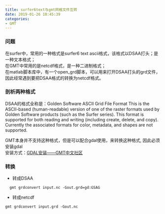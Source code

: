 ```yaml
---
title: surfer6text与gmt网格文件互转
date: 2019-01-26 18:45:39
categories:
- GMT
---
```


### 问题
在surfer中，常用的一种格式是surfer6 text ascii格式，该格式以DSAA打头；是一种文本格式；   
在GMT中常用的是netcdf格式，是一种二进制格式；  
在matlab脚本库中，有一个open_grd脚本，可以用来打开DSAA打头的grd文件，因此经常遇到要把DSAA格式的转换为netcdf格式。

### 剖析两种格式
DSAA的格式全称是：Golden Software ASCII Grid File Format
This is the ASCII-based (human-readable) version of one of the raster formats used by Golden Software products (such as the Surfer series). This format is supported for both reading and writing (including create, delete, and copy). Currently the associated formats for color, metadata, and shapes are not supported.

GMT本身并不支持这种格式，但是可以配合gdal使用，来转换这种格式, 因此必须安装gdal  
安装方式：[GDAL安装——GMT中文社区](https://gmt-china.org/blog/gdal-ogr/)

### 转换
- 转成DSAA
```shell
  gmt grdconvert input.nc -Gout.grd=gd:GSAG
```


- 转成netcdf
```shell
gmt grdconvert input.grd -Gout.nc
```
